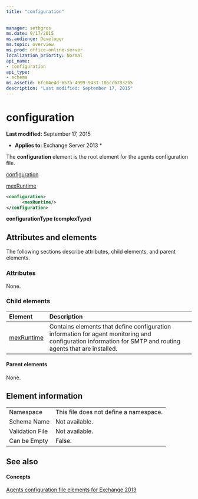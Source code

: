 ```yaml
---
title: "configuration"
 
 
manager: sethgros
ms.date: 9/17/2015
ms.audience: Developer
ms.topic: overview
ms.prod: office-online-server
localization_priority: Normal
api_name:
- configuration
api_type:
- schema
ms.assetid: 6fc04e4d-657a-4999-9431-186ccb7832b5
description: "Last modified: September 17, 2015"
---
```


# configuration

 **Last modified:** September 17, 2015 
  
 * **Applies to:** Exchange Server 2013 * 
  
The **configuration** element is the root element for the agents configuration file. 
  
[configuration](configuration.md)
  
[mexRuntime](mexruntime.md)
  
```XML
<configuration>
      <mexRuntime/>
</configuration>
```

 **configurationType (complexType)**
## Attributes and elements

The following sections describe attributes, child elements, and parent elements.
  
### Attributes

None.
  
### Child elements

|**Element**|**Description**|
|:-----|:-----|
|[mexRuntime](mexruntime.md) <br/> |Contains elements that define configuration information for agent monitoring and configuration information for SMTP and routing agents that are installed.  <br/> |
   
#### Parent elements

None.
  
## Element information

|||
|:-----|:-----|
|Namespace  <br/> |This file does not define a namespace.  <br/> |
|Schema Name  <br/> |Not available.  <br/> |
|Validation File  <br/> |Not available.  <br/> |
|Can be Empty  <br/> |False.  <br/> |
   
## See also

#### Concepts

[Agents configuration file elements for Exchange 2013](agents-configuration-file-elements-for-exchange-2013.md)

